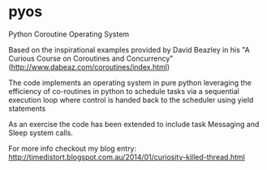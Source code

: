 pyos
====

Python Coroutine Operating System

Based on the inspirational examples provided by David Beazley in his "A Curious Course on Coroutines and Concurrency"
(http://www.dabeaz.com/coroutines/index.html)

The code implements an operating system in pure python leveraging the efficiency of co-routines in python to 
schedule tasks via a sequential execution loop where control is handed back to the scheduler using yield statements

As an exercise the code has been extended to include task Messaging and Sleep system calls.

For more info checkout my blog entry: http://timedistort.blogspot.com.au/2014/01/curiosity-killed-thread.html
